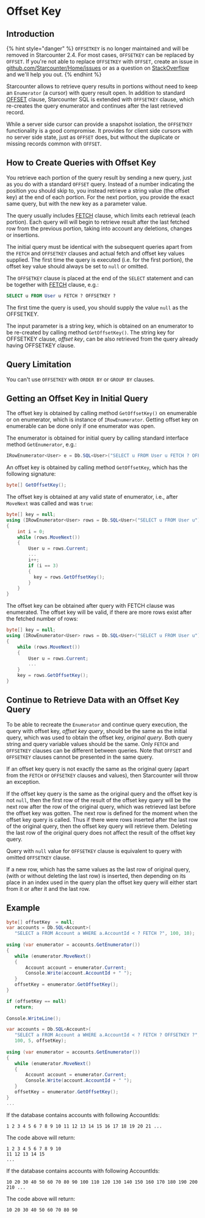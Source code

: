 # Offset Key

## Introduction

{% hint style="danger" %}
`OFFSETKEY` is no longer maintained and will be removed in Starcounter 2.4. For most cases, `OFFSETKEY` can be replaced by `OFFSET`. If you're not able to replace `OFFSETKEY` with `OFFSET`, create an issue in [github.com/Starcounter/Home/issues](https://github.com/Starcounter/Home/issues) or as a question on [StackOverflow](https://stackoverflow.com/questions/tagged/starcounter) and we'll help you out. 
{% endhint %}

Starcounter allows to retrieve query results in portions without need to keep an `Enumerator` \(a cursor\) with query result open. In addition to standard [OFFSET](fetch.md) clause, Starcounter SQL is extended with `OFFSETKEY` clause, which re-creates the query enumerator and continues after the last retrieved record.

While a server side cursor can provide a snapshot isolation, the `OFFSETKEY` functionality is a good compromise. It provides for client side cursors with no server side state, just as `OFFSET` does, but without the duplicate or missing records common with `OFFSET`.

## How to Create Queries with Offset Key

You retrieve each portion of the query result by sending a new query, just as you do with a standard `OFFSET` query. Instead of a number indicating the position you should skip to, you instead retrieve a string value \(the offset key\) at the end of each portion. For the next portion, you provide the exact same query, but with the new key as a parameter value.

The query usually includes [FETCH](fetch.md) clause, which limits each retrieval \(each portion\). Each query will will begin to retrieve result after the last fetched row from the previous portion, taking into account any deletions, changes or insertions.

The initial query must be identical with the subsequent queries apart from the `FETCH` and `OFFSETKEY` clauses and actual fetch and offset key values supplied. The first time the query is executed \(i.e. for the first portion\), the offset key value should always be set to `null` or omitted.

The `OFFSETKEY` clause is placed at the end of the `SELECT` statement and can be together with [FETCH](fetch.md) clause, e.g.:

```sql
SELECT u FROM User u FETCH ? OFFSETKEY ?
```

The first time the query is used, you should supply the value `null` as the OFFSETKEY.

The input parameter is a string key, which is obtained on an enumerator to be re-created by calling method `GetOffsetKey()`. The string key for OFFSETKEY clause, _offset key_, can be also retrieved from the query already having OFFSETKEY clause.

## Query Limitation

You can't use `OFFSETKEY` with `ORDER BY` or `GROUP BY` clauses.

## Getting an Offset Key in Initial Query

The offset key is obtained by calling method `GetOffsetKey()` on enumerable or on enumerator, which is instance of `IRowEnumerator`. Getting offset key on enumerable can be done only if one enumerator was open.

The enumerator is obtained for initial query by calling standard interface method `GetEnumerator`, e.g.:

```csharp
IRowEnumerator<User> e = Db.SQL<User>("SELECT u FROM User u FETCH ? OFFSETKEY ?", 10, null).GetEnumerator();
```

An offset key is obtained by calling method `GetOffsetKey`, which has the following signature:

```csharp
byte[] GetOffsetKey();
```

The offset key is obtained at any valid state of enumerator, i.e., after `MoveNext` was called and was `true`:

```csharp
byte[] key = null;
using (IRowEnumerator<User> rows = Db.SQL<User>("SELECT u FROM User u").GetEnumerator())
{
    int i = 0;
    while (rows.MoveNext())
    {
        User u = rows.Current;
        ...
        i++;
        if (i == 3)
        {
          key = rows.GetOffsetKey();  
        }
    }
}
```

The offset key can be obtained after query with FETCH clause was enumerated. The offset key will be valid, if there are more rows exist after the fetched number of rows:

```csharp
byte[] key = null;
using (IRowEnumerator<User> rows = Db.SQL<User>("SELECT u FROM User u").GetEnumerator())
{
    while (rows.MoveNext())
    {
        User u = rows.Current;
        ...
    }
    key = rows.GetOffsetKey();
}
```

## Continue to Retrieve Data with an Offset Key Query

To be able to recreate the `Enumerator` and continue query execution, the query with offset key, _offset key query_, should be the same as the initial query, which was used to obtain the offset key, _original query_. Both query string and query variable values should be the same. Only `FETCH` and `OFFSETKEY` clauses can be different between queries. Note that `OFFSET` and `OFFSETKEY` clauses cannot be presented in the same query.

If an offset key query is not exactly the same as the original query \(apart from the `FETCH` or `OFFSETKEY` clauses and  values\), then Starcounter will throw an exception.

If the offset key query is the same as the original query and the offset key is not `null`, then the first row of the result of the offset key query will be the next row after the row of the original query, which was retrieved last before the offset key was gotten. The next row is defined for the moment when the offset key query is called. Thus if there were rows inserted after the last row of the original query, then the offset key query will retrieve them. Deleting the last row of the original query does not affect the result of the offset key query.

Query with `null` value for `OFFSETKEY` clause is equivalent to query with omitted `OFFSETKEY` clause.

If a new row, which has the same values as the last row of original query, \(with or without deleting the last row\) is inserted, then depending on its place in an index used in the query plan the offset key query will either start from it or after it and the last row.

## Example

```csharp
byte[] offsetKey  = null;
var accounts = Db.SQL<Account>(
   "SELECT a FROM Account a WHERE a.AccountId < ? FETCH ?", 100, 10);
    
using (var enumerator = accounts.GetEnumerator())
{
   while (enumerator.MoveNext()
   {
       Account account = enumerator.Current;
       Console.Write(account.AccountId + " ");
   }
   offsetKey = enumerator.GetOffsetKey();
}

if (offsetKey == null) 
   return;
   
Console.WriteLine();

var accounts = Db.SQL<Account>(
   "SELECT a FROM Account a WHERE a.AccountId < ? FETCH ? OFFSETKEY ?",
   100, 5, offsetKey);
   
using (var enumerator = accounts.GetEnumerator())
{
   while (enumerator.MoveNext()
   {
       Account account = enumerator.Current;
       Console.Write(account.AccountId + " ");
   }
   offsetKey = enumerator.GetOffsetKey();
}
...
```

If the database contains accounts with following AccountIds:

```text
1 2 3 4 5 6 7 8 9 10 11 12 13 14 15 16 17 18 19 20 21 ...
```

The code above will return:

```text
1 2 3 4 5 6 7 8 9 10
11 12 13 14 15
...
```

  
If the database contains accounts with following AccountIds:

```text
10 20 30 40 50 60 70 80 90 100 110 120 130 140 150 160 170 180 190 200 210 ...
```

The code above will return:

```text
10 20 30 40 50 60 70 80 90
```

